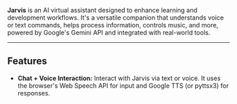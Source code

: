 **Jarvis** is an AI virtual assistant designed to enhance learning and development workflows. It's a versatile companion that understands voice or text commands, helps process information, controls music, and more, powered by Google's Gemini API and integrated with real-world tools.

---

## Features

- **Chat + Voice Interaction:** Interact with Jarvis via text or voice. It uses the browser's Web Speech API for input and Google TTS (or pyttsx3) for responses.

